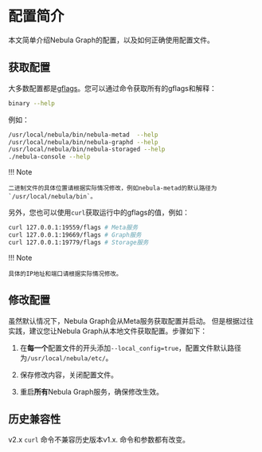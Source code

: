 # 配置简介

本文简单介绍Nebula Graph的配置，以及如何正确使用配置文件。

## 获取配置

大多数配置都是[gflags](https://gflags.github.io/gflags/)。您可以通过命令获取所有的gflags和解释：

```bash
binary --help
```

例如：

```bash
/usr/local/nebula/bin/nebula-metad  --help
/usr/local/nebula/bin/nebula-graphd --help
/usr/local/nebula/bin/nebula-storaged --help
./nebula-console --help
```

!!! Note

    二进制文件的具体位置请根据实际情况修改，例如nebula-metad的默认路径为`/usr/local/nebula/bin`。

另外，您也可以使用`curl`获取运行中的gflags的值，例如：

```bash
curl 127.0.0.1:19559/flags # Meta服务
curl 127.0.0.1:19669/flags # Graph服务
curl 127.0.0.1:19779/flags # Storage服务
```

!!! Note

    具体的IP地址和端口请根据实际情况修改。

## 修改配置

虽然默认情况下，Nebula Graph会从Meta服务获取配置并启动。 但是根据过往实践，建议您让Nebula Graph从本地文件获取配置。步骤如下：

1. 在**每一个**配置文件的开头添加`--local_config=true`，配置文件默认路径为`/usr/local/nebula/etc/`。

2. 保存修改内容，关闭配置文件。

3. 重启**所有**Nebula Graph服务，确保修改生效。

## 历史兼容性

v2.x `curl` 命令不兼容历史版本v1.x. 命令和参数都有改变。
